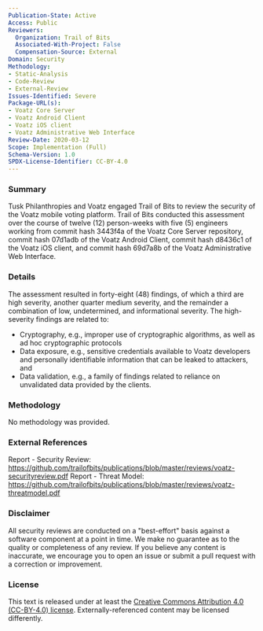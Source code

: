 ```yaml
---
Publication-State: Active
Access: Public
Reviewers:
  Organization: Trail of Bits
  Associated-With-Project: False
  Compensation-Source: External
Domain: Security
Methodology:
- Static-Analysis
- Code-Review
- External-Review
Issues-Identified: Severe
Package-URL(s):
- Voatz Core Server
- Voatz Android Client
- Voatz iOS client
- Voatz Administrative Web Interface
Review-Date: 2020-03-12
Scope: Implementation (Full)
Schema-Version: 1.0
SPDX-License-Identifier: CC-BY-4.0
---
```


### Summary

Tusk Philanthropies and Voatz engaged Trail of Bits to review the security of the Voatz mobile voting platform. Trail of Bits conducted this assessment over the course of twelve (12) person-weeks with five (5) engineers working from commit hash 3443f4a of the Voatz Core Server repository, commit hash 07d1adb of the Voatz Android Client, commit hash d8436c1 of the Voatz iOS client, and commit hash 69d7a8b of the Voatz Administrative Web Interface.

### Details

The assessment resulted in forty-eight (48) findings, of which a third are high severity, another quarter medium severity, and the remainder a combination of low, undetermined, and informational severity. The high-severity findings are related to:
* Cryptography, e.g., improper use of cryptographic algorithms, as well as ad hoc cryptographic protocols
* Data exposure, e.g., sensitive credentials available to Voatz developers and personally identifiable information that can be leaked to attackers, and 
* Data validation, e.g., a family of findings related to reliance on unvalidated data provided by the clients.

### Methodology

No methodology was provided.

### External References

Report - Security Review: https://github.com/trailofbits/publications/blob/master/reviews/voatz-securityreview.pdf
Report - Threat Model: https://github.com/trailofbits/publications/blob/master/reviews/voatz-threatmodel.pdf 

### Disclaimer

All security reviews are conducted on a "best-effort" basis against a software
component at a point in time. We make no guarantee as to the quality or completeness
of any review. If you believe any content is inaccurate, we encourage you to open
an issue or submit a pull request with a correction or improvement.

### License

This text is released under at least the
[Creative Commons Attribution 4.0 (CC-BY-4.0) license](https://creativecommons.org/licenses/by/4.0/legalcode.txt).
Externally-referenced content may be licensed differently.
